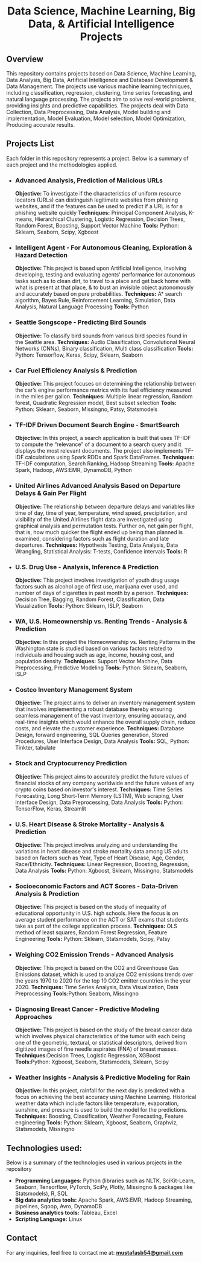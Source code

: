 <h1 align="center">Data Science, Machine Learning, Big Data, & Artificial Intelligence Projects </h1>

## Overview

<p>This repository contains projects based on Data Science, Machine Learning, Data Analysis, Big Data, Artificial Intelligence and Database Development & Data Management. The projects use various machine learning techniques, including classification, regression, clustering, time series forecasting, and natural language processing. The projects aim to solve real-world problems, providing insights and predictive capabilities. The projects deal with Data Collection, Data Preprocessing, Data Analysis, Model building and implementation, Model Evaluation, Model selection, Model Optimization, Producing accurate results.</p>


## Projects List
<p>Each folder in this repository represents a project. Below is a summary of each project and the methodologies applied.</p>

<ul>
<li><h3>Advanced Analysis, Prediction of Malicious URLs</h3></li>
<b>Objective:</b> To investigate if the characteristics of uniform resource locators (URLs) can distinguish legitimate websites from phishing websites, and if the features can be used to predict if a URL is for a phishing website quickly 
<b>Techniques:</b> Principal Component Analysis, K-means, Hierarchical Clustering, Logistic Regression, Decision Trees, Random Forest, Boosting, Support Vector Machine
<b>Tools:</b> Python: Sklearn, Seaborn, Scipy, Xgboost

<li><h3>Intelligent Agent - For Autonomous Cleaning, Exploration & Hazard Detection</h3></li>
<b>Objective:</b> This project is based upon Artificial Intelligence, involving developing, testing and evaluating agents' performance for autonomous tasks such as to clean dirt,  to travel to a place and get back home with what is present at that place, & to bust an invisible object autonomously and accurately based on pure probabilities.
<b>Techniques:</b> A* search algorithm, Bayes Rule, Reinforcement Learning, Simulation, Data Analysis, Natural Language Processing
<b>Tools:</b> Python

<li><h3>Seattle Songscope - Predicting Bird Sounds</h3></li>
<b>Objective:</b> To classify bird sounds from various bird species found in the Seattle area.
<b>Techniques:</b> Audio Classification, Convolutional Neural Networks (CNNs), Binary classification, Multi class classification
<b>Tools:</b> Python: Tensorflow, Keras, Scipy, Sklearn, Seaborn

<li><h3>Car Fuel Efficiency Analysis & Prediction</h3></li>
<b>Objective:</b> This project focuses on determining the relationship between the car’s engine performance metrics with its fuel efficiency measured in the miles per gallon. 
<b>Techniques:</b> Multiple linear regression, Random forest, Quadratic Regression model, Best subset selection
<b>Tools:</b> Python: Sklearn, Seaborn, Missingno, Patsy, Statsmodels

<li><h3>TF-IDF Driven Document Search Engine - SmartSearch</h3></li>
<b>Objective:</b> In this project, a search application is built that uses TF-IDF to compute the “relevance” of a document to a search query and it displays the most relevant documents. The project also implements TF-IDF calculations using Spark RDDs and Spark DataFrames. 
<b>Techniques:</b> TF-IDF computation, Search Ranking, Hadoop Streaming
<b>Tools:</b> Apache Spark, Hadoop, AWS:EMR, DynamoDB, Python


<li><h3>United Airlines Advanced Analysis Based on Departure Delays & Gain Per Flight</h3></li>
<b>Objective:</b> The relationship between departure delays and variables like time of day, time of year, temperature, wind speed, precipitation, and visibility of the United Airlines flight data are investigated using graphical analysis and permutation tests. Further on, net gain per flight, that is, how much quicker the flight ended up being than planned is examined, considering factors such as flight duration and late departures. 
<b>Techniques:</b> Hypothesis Testing, Data Analysis, Data Wrangling,  Statistical Analysis: T-tests, Confidence intervals
<b>Tools:</b> R

<li><h3>U.S. Drug Use - Analysis, Inference & Prediction</h3></li>
<b>Objective:</b> This project involves investigation of youth drug usage factors such as alcohol age of first use, marijuana ever used, and number of days of cigarettes in past month by a person. 
<b>Techniques:</b> Decision Tree, Bagging, Random Forest, Classification, Data Visualization
<b>Tools:</b> Python: Sklearn, ISLP, Seaborn

<li><h3>WA, U.S. Homeownership vs. Renting Trends - Analysis & Prediction</h3></li>
<b>Objective:</b> In this project the Homeownership vs. Renting Patterns in the Washington state is studied based on various factors related to individuals and housing such as age, income, housing cost, and population density.
<b>Techniques:</b> Support Vector Machine, Data Preprocessing, Predictive Modeling
<b>Tools:</b> Python: Sklearn, Seaborn, ISLP

<li><h3>Costco Inventory Management System</h3></li>
<b>Objective:</b> The project aims to deliver an inventory management system that involves implementing a robust database thereby ensuring seamless management of the vast inventory, ensuring accuracy, and real-time insights which would enhance the overall supply chain, reduce costs, and elevate the customer experience. 
<b>Techniques:</b> Database Design, forward engineering, SQL Queries generation, Stored Procedures, User Interface Design, Data Analysis
<b>Tools:</b> SQL, Python: Tinkter, tabulate 

<li><h3>Stock and Cryptocurrency Prediction</h3></li>
<b>Objective:</b> This project aims to accurately predict the future values of financial stocks of any company worldwide and the future values of any crypto coins based on investor's interest.
<b>Techniques:</b> Time Series Forecasting, Long Short-Term Memory (LSTM), Web scraping, User Interface Design, Data Preprocessing, Data Analysis
<b>Tools:</b> Python: TensorFlow, Keras, Streamlit


<li><h3>U.S. Heart Disease & Stroke Mortality - Analysis & Prediction</h3></li>
<b>Objective:</b> This project involves analyzing and understanding the variations in heart disease and stroke mortality data among US adults based on factors such as Year, Type of Heart Disease, Age, Gender, Race/Ethnicity. 
<b>Techniques:</b> Linear Regression, Boosting, Regression, Data Analysis
<b>Tools:</b> Python: Xgboost, Sklearn, Missingno, Statsmodels



<li><h3>Socioeconomic Factors and ACT Scores - Data-Driven Analysis & Prediction</h3></li>
<b>Objective:</b> This project is based on the study of inequality of educational opportunity in U.S. high schools. Here the focus is on average student performance on the ACT or SAT exams that students take as part of the college application process. 
<b>Techniques:</b> OLS method of least squares, Random Forest Regression, Feature Engineering
<b>Tools:</b> Python: Sklearn, Statsmodels, Scipy, Patsy



<li><h3>Weighing CO2 Emission Trends - Advanced Analysis</h3></li>
<b>Objective:</b> This project is based on the CO2 and Greenhouse Gas Emissions dataset, which is used to analyze CO2 emissions trends over the years 1970 to 2020 for the top 10 CO2 emitter countries in the year 2020. 
<b>Techniques:</b> Time Series Analysis, Data Visualization, Data Preprocessing
<b>Tools:</b>Python: Seaborn, Missingno 

<li><h3>Diagnosing Breast Cancer - Predictive Modeling Approaches</h3></li>
<b>Objective:</b> This project is based on the study of the breast cancer data which involves physical characteristics of the tumor with each being one of the geometric, textural, or statistical descriptors, derived from digitized images of fine needle aspirates (FNA) of breast masses. 
<b>Techniques:</b>Decision Trees, Logistic Regression, XGBoost
<b>Tools:</b>Python: Xgboost, Seaborn, Statsmodels, Sklearn, Scipy

<li><h3>Weather Insights - Analysis & Predictive Modeling for Rain</h3></li>
<b>Objective:</b> In this project, rainfall for the next day is predicted with a focus on achieving the best accuracy using Machine Learning. Historical weather data which include factors like temperature, evaporation, sunshine, and pressure is used to build the model for the predictions.
<b>Techniques:</b> Boosting, Classification, Weather Forecasting, Feature engineering
<b>Tools:</b> Python: Sklearn, Xgboost, Seaborn, Graphviz, Statsmodels, Missingno 
</ul>

## Technologies used:
<p> Below is a summary of the technologies used in various projects in the repository</p>
<ul>
<li><b>Programming Languages:</b> Python (libraries such as NLTK, SciKit-Learn, Seaborn, Tensorflow, PyTorch, SciPy, Plotly, Missingno & packages like Statsmodels), R, SQL</li>
<li><b>Big data analytics tools:</b> Apache Spark, AWS:EMR, Hadoop Streaming, pipelines, Sqoop, Avro, DynamoDB</li>
<li><b>Business analytics tools:</b> Tableau, Excel</li>
<li><b>Scripting Language:</b> Linux </li>
</ul>

## Contact
For any inquiries, feel free to contact me at: <b>mustafasb54@gmail.com</b>
